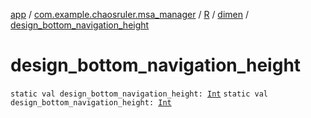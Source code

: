 [app](../../../index.md) / [com.example.chaosruler.msa_manager](../../index.md) / [R](../index.md) / [dimen](index.md) / [design_bottom_navigation_height](.)

# design_bottom_navigation_height

`static val design_bottom_navigation_height: `[`Int`](https://kotlinlang.org/api/latest/jvm/stdlib/kotlin/-int/index.html)
`static val design_bottom_navigation_height: `[`Int`](https://kotlinlang.org/api/latest/jvm/stdlib/kotlin/-int/index.html)